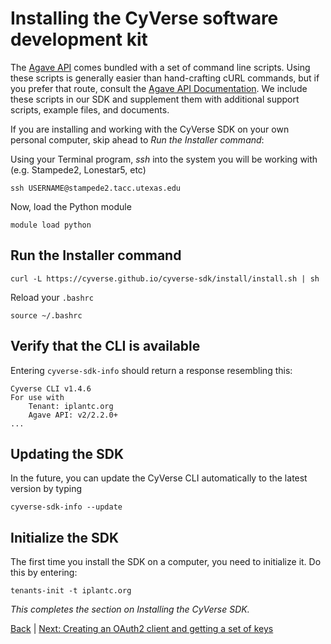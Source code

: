 Installing the CyVerse software development kit
===============================================

The [Agave API](https://agaveapi.co) comes bundled with a set of command line scripts. Using these scripts is generally easier than hand-crafting cURL commands, but if you prefer that route, consult the [Agave API Documentation](http://agaveapi.co/documentation/). We include these scripts in our SDK and supplement them with additional support scripts, example files, and documents.

If you are installing and working with the CyVerse SDK on your own personal computer, skip ahead to _Run the Installer command_:

Using your Terminal program, *ssh* into the system you will be working with (e.g. Stampede2, Lonestar5, etc)

```ssh USERNAME@stampede2.tacc.utexas.edu```

Now, load the Python module

```module load python```

Run the Installer command
-------------------------

```curl -L https://cyverse.github.io/cyverse-sdk/install/install.sh | sh```

Reload your ```.bashrc```

```source ~/.bashrc```

Verify that the CLI is available
---------------------------------

Entering ```cyverse-sdk-info``` should return a response resembling this:

```
Cyverse CLI v1.4.6
For use with
    Tenant: iplantc.org
    Agave API: v2/2.2.0+
...
```

Updating the SDK
----------------

In the future, you can update the CyVerse CLI automatically to the latest version by typing

```cyverse-sdk-info --update```

Initialize the SDK
------------------

The first time you install the SDK on a computer, you need to initialize it. Do this by entering:


```tenants-init -t iplantc.org```

*This completes the section on Installing the CyVerse SDK.*

[Back](getting-started.md) | [Next: Creating an OAuth2 client and getting a set of keys](getting-started-client-create.md)
